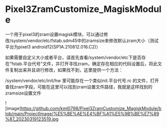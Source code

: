 # Pixel3ZramCustomize_MagiskModule
一个用于pixel3的zram设置magisk模块，可以通过修改/system/vendor/etc/fstab.sdm45中的zramsize来修改默认zram大小（测试平台为pixel3 android12(SP1A.210812.016.C2)）


如果需要自定义大小或者平台，请首先查看/system/vendor/etc下是否存在“fstab.平台代号”文件，并打开寻找zram，确定存在相应的代码设置后，将此文件复制出来并且进行修改，如果找不到，这里提供一个方法：


/system/vendor/etc/init/hw 里可能存在一个类似init.平台代号.rc 的文件，打开查找zram字段，可能在这里可以找到zram设置文件路径，我就是这样找到的zramsize设置文件


![image]https://github.com/kml0798/Pixel3ZramCustomize_MagiskModule/blob/main/ProjectImage/%E5%BE%AE%E4%BF%A1%E5%9B%BE%E7%89%87_20230319123519.jpg
